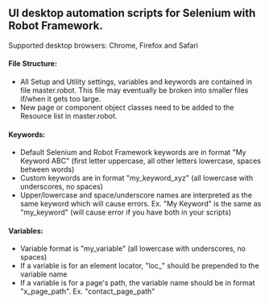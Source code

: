 ## UI desktop automation scripts for Selenium with Robot Framework.

Supported desktop browsers: Chrome, Firefox and Safari

#### File Structure:
- All Setup and Utility settings, variables and keywords are contained in file master.robot. This file may eventually be broken into smaller files if/when it gets too large.
- New page or component object classes need to be added to the Resource list in master.robot. 

#### Keywords:
- Default Selenium and Robot Framework keywords are in format "My Keyword ABC" (first letter uppercase, all other letters lowercase, spaces between words)
- Custom keywords are in format "my_keyword_xyz" (all lowercase with underscores, no spaces)
- Upper/lowercase and space/underscore names are interpreted as the same keyword which will cause errors. Ex. "My Keyword" is the same as "my_keyword" (will cause error if you have both in your scripts)

#### Variables:
- Variable format is "my_variable" (all lowercase with underscores, no spaces)
- If a variable is for an element locator, "loc_" should be prepended to the variable name
- If a variable is for a page's path, the variable name should be in format "x_page_path". Ex. "contact_page_path"


